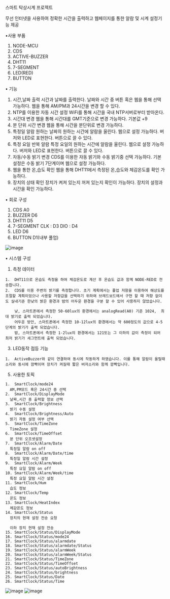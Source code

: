 스마트 탁상시계 프로젝트

  무선 인터넷을 사용하여 정확한 시간을 출력하고 웹페이지를 통한 알람 및 시계 설정기능 제공
  
•사용 부품

  1. NODE-MCU
  2. CDS
  3. ACTIVE-BUZZER
  4. DHT11
  5. 7-SEGMENT
  6. LED(RED)
  7. BUTTON

     
• 기능

  1. 시간,날짜 출력
    시간과 날짜를 출력한다.
    날짜와 시간 중 버튼 혹은 웹을 통해 선택 가능하다.
    웹을 통해 AM/PM과 24시간을 변경 할 수 있다.
  2. NTP를 이용한 자동 시간 설정
    WiFi를 통해 시간을 국내 NTP서버로부터 받아온다.
  3. 시간대 변경
    웹을 통해 시간대를 GMT기준으로 변경 가능하다. 기본값 +9
  4. 분 단위 시간 변경
    웹을 통해 시간을 분단위로 변경 가능하다.
  5. 특정일 알람
    원하는 날짜의 원하는 시간에 알람을 울린다.
    웹으로 설정 가능하다.
    버저와 LED로 표현한다. 버튼으로 끌 수 있다.
  6. 특정 요일 반복 알람
    특정 요일의 원하는 시간에 알람을 울린다.
    웹으로 설정 가능하다.
    버저와 LED로 표현한다. 버튼으로 끌 수 있다.
  7. 자동/수동 밝기 변경
    CDS를 이용한 자동 밝기와 수동 밝기중 선택 가능하다.
    기본 설정은 수동 밝기 7단계이며 웹으로 설정 가능하다.
  8. 웹을 통한 온,습도 확인
    웹을 통해 DHT11에서 측정된 온,습도와 체감온도를 확인 가능하다.
  9. 장치의 상태 확인
    장치가 켜져 있는지 꺼져 있는지 확인이 가능하다.
    장치의 설정과 시간을 확인 가능하다.


• 회로 구성

  1. CDS
    A0
  2. BUZZER
      D6
  3. DHT11
      D5
  4. 7-SEGMENT
    CLK : D3
    DIO : D4
  5. LED
    D6
  6. BUTTON
    D1(내부 풀업)

![image](https://github.com/kjh0819/SmartDesktopClock/assets/107752598/bf375831-4066-4be7-b785-bbd173cb7ffa)

•	시스템 구성
  1.	측정 데이터
     
    1.	DHT11으로 온습도 측정을 하여 체감온도로 계산 후 온습도 값과 함께 NODE-RED로 전송합니다.
    2.	CDS를 이용 주변의 밝기를 측정합니다. 초기 계획에서는 풀업 저항을 이용하여 해상도를 조절할 계획이었으나 사용할 저항값을 선택하기 위하여 브레드보드에서 구현 할 때 저항 없이도 실내기준 한낮의 밝은 환경과 밤의 어두운 환경을 구분 할 수 있어 사용하지 않았습니다.

    	낮, 스마트폰에서 측정한 50-60lux의 환경에서는 analogRead(A0) 기준 1024,  최대 밝기로 출력 되었습니다.
    	어두운 방안, 스마트폰에서 측정한 10-12lux의 환경에서는 약 600정도의 값으로 4-5단계의 밝기가 출력 되었습니다.
    	밤, 스마트폰에서 측정한 1-2lux의 환경에서는 121또는 그 이하의 값이 측정이 되어 최저 밝기가 세그먼트에 출력 되었습니다.
  
  3.	LED동작 점등 기능
     
    1.	ActiveBuzzer와 같이 연결하여 동시에 작동하게 하였습니다. 이를 통해 알람이 울릴때 소리와 동시에 깜빡이며 장치가 켜질때 짧은 버저소리와 함께 깜빡입니다.
  
  5.	사용한 토픽
     
    1.	SmartClock/mode24
      AM,PM모드 혹은 24시간 중 선택
    2.	SmartClock/DisplayMode		  	
      날짜,시간 중 출력할 정보 선택    
    3.	SmartClock/Brightness		    	
      밝기 수동 설정    
    4.	SmartClock/Brightness/Auto		
      밝기 자동 설정 여부 선택    
    5.	SmartClock/TimeZone			      
      TimeZone 설정    
    6.	SmartClock/TimeOffset			    
      분 단위 오프셋설정    
    7.	SmartClock/Alarm/Date			    
      특정일 알람 on off    
    8.	SmartClock/Alarm/Date/time		
      특정일 알람 시간 설정    
    9.	SmartClock/Alarm/Week		    	
      특정 요일 알람 on off    
    10.	SmartClock/Alarm/Week/time		
      특정 요일 알람 시간 설정    
    11.	SmartClock/Hum			        	
      습도 정보    
    12.	SmartClock/Temp				        
      온도 정보    
    13.	SmartClock/HeatIndex		    	
      체감온도 정보    
    14.	SmartClock/Status				      
      장치의 현재 설정 전송 요청    

      이하 장치 현재 설정 전송    
    15.	SmartClock/Status/DisplayMode	
    16.	SmartClock/Status/mode24    
    17.	SmartClock/Status/alarmdate    
    18.	SmartClock/Status/alarmdate/Status    
    19.	SmartClock/Status/alarmWeek    
    20.	SmartClock/Status/alarmWeek/Status    
    21.	SmartClock/Status/TimeZone    
    22.	SmartClock/Status/TimeOffset    
    23.	SmartClock/Status/autoBrightness    
    24.	SmartClock/Status/brightness
    25.	SmartClock/Status/Date
    26.	SmartClock/Status/Time

![image](https://github.com/kjh0819/SmartDesktopClock/assets/107752598/f74b5056-7e49-4076-82a9-c3555d5eee32)
![image](https://github.com/kjh0819/SmartDesktopClock/assets/107752598/4c1b5e9c-145b-4b93-a04b-d6967e50d878)

